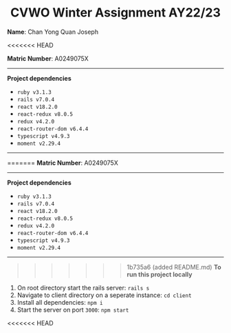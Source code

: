 <h1 align="center">CVWO Winter Assignment AY22/23</h1>

**Name**: Chan Yong Quan Joseph

<<<<<<< HEAD

**Matric Number**: A0249075X

--- 
**Project dependencies**
+ ```ruby v3.1.3```
+ ```rails v7.0.4```
+ ```react v18.2.0```
+ ```react-redux v8.0.5```
+ ```redux v4.2.0```
+ ```react-router-dom v6.4.4```
+ ```typescript v4.9.3```
+ ```moment v2.29.4```

---
=======
**Matric Number**: A0249075X

---

**Project dependencies**

- `ruby v3.1.3`
- `rails v7.0.4`
- `react v18.2.0`
- `react-redux v8.0.5`
- `redux v4.2.0`
- `react-router-dom v6.4.4`
- `typescript v4.9.3`
- `moment v2.29.4`

---

>>>>>>> 1b735a6 (added README.md)
**To run this project locally**

1. On root directory start the rails server: `rails s`
2. Navigate to client directory on a seperate instance: `cd client`
3. Install all dependencies: `npm i`
4. Start the server on port `3000`: `npm start`

<<<<<<< HEAD


<!-- 
=======
<!--
>>>>>>> 1b735a6 (added README.md)
Things you may want to cover:
* Ruby version
* System dependencies
* Configuration
* Database creation
* Database initialization
* How to run the test suite
* Services (job queues, cache servers, search engines, etc.)
* Deployment instructions
* ...
 -->
